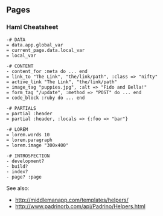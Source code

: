 ## Pages

### Haml Cheatsheet

```haml
-# DATA
= data.app.global_var
= current_page.data.local_var
= local_var

-# CONTENT
- content_for :meta do ... end
= link_to "The Link", "the/link/path", :class => "nifty"
= active_link "The Link", "the/link/path"
= image_tag "puppies.jpg", :alt => "Fido and Bella!"
= form_tag "/update", :method => "POST" do ... end
= code_block :ruby do ... end

-# PARTIALS
= partial :header
= partial :header, :locals => {:foo => "bar"}

-# LOREM
= lorem.words 10
= lorem.paragraph
= lorem.image "300x400"

-# INTROSPECTION
- development?
- build?
- index?
- page? :page
```

See also:

- <http://middlemanapp.com/templates/helpers/>
- <http://www.padrinorb.com/api/Padrino/Helpers.html>
